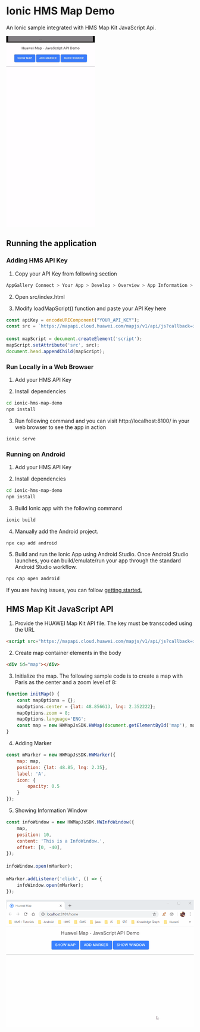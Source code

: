 # Ionic HMS Map Demo
An Ionic sample integrated with HMS Map Kit JavaScript Api.

![Ionic HMS Map mobile](demo/mobile.gif)

## Running the application

### Adding HMS API Key

1. Copy your API Key from following section 

```sh
AppGallery Connect > Your App > Develop > Overview > App Information > API key
```

2. Open src/index.html

3. Modify loadMapScript() function and paste your API Key here

```js
const apiKey = encodeURIComponent("YOUR_API_KEY");
const src = `https://mapapi.cloud.huawei.com/mapjs/v1/api/js?callback=initMap&key=${apiKey}`;

const mapScript = document.createElement('script');
mapScript.setAttribute('src', src);
document.head.appendChild(mapScript);
```

### Run Locally in a Web Browser

1. Add your HMS API Key

2. Install dependencies

```sh
cd ionic-hms-map-demo
npm install
```

3. Run following command and you can visit http://localhost:8100/ in your web browser to see the app in action

```sh
ionic serve
```

### Running on Android

1. Add your HMS API Key

2. Install dependencies

```sh
cd ionic-hms-map-demo
npm install
```

3. Build Ionic app with the following command

```sh
ionic build
```

4. Manually add the Android project.

```sh
npx cap add android
```

5. Build and run the Ionic App using Android Studio. Once Android Studio launches, you can build/emulate/run your app through the standard Android Studio workflow.

```sh
npx cap open android
```

If you are having issues, you can follow [getting started.](https://capacitor.ionicframework.com/docs/android/)

## HMS Map Kit JavaScript API

1. Provide the HUAWEI Map Kit API file. The key must be transcoded using the URL

```html
<script src="https://mapapi.cloud.huawei.com/mapjs/v1/api/js?callback=initMap&key=API KEY"></script>
```

2. Create map container elements in the body

```html
<div id="map"></div> 
```

3. Initialize the map. The following sample code is to create a map with Paris as the center and a zoom level of 8:

```js
function initMap() { 
    const mapOptions = {}; 
    mapOptions.center = {lat: 48.856613, lng: 2.352222}; 
    mapOptions.zoom = 8; 
    mapOptions.language='ENG'; 
    const map = new HWMapJsSDK.HWMap(document.getElementById('map'), mapOptions); 
} 
```

4. Adding Marker

```js
const mMarker = new HWMapJsSDK.HWMarker({ 
    map: map, 
    position: {lat: 48.85, lng: 2.35}, 
    label: 'A', 
    icon: { 
        opacity: 0.5 
    } 
}); 
```

5. Showing Information Window

```js
const infoWindow = new HWMapJsSDK.HWInfoWindow({ 
    map, 
    position: 10, 
    content: 'This is a InfoWindow.', 
    offset: [0, -40], 
}); 

infoWindow.open(mMarker); 

mMarker.addListener('click', () => { 
    infoWindow.open(mMarker); 
}); 
```

![Ionic HMS Map web](demo/web.gif)

